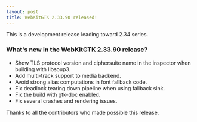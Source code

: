 ```yaml
---
layout: post
title: WebKitGTK 2.33.90 released!
---
```


This is a development release leading toward 2.34 series.

### What's new in the WebKitGTK 2.33.90 release?

 - Show TLS protocol version and ciphersuite name in the inspector when building with libsoup3.
 - Add multi-track support to media backend.
 - Avoid strong alias computations in font fallback code.
 - Fix deadlock tearing down pipeline when using fallback sink.
 - Fix the build with gtk-doc enabled.
 - Fix several crashes and rendering issues.

Thanks to all the contributors who made possible this release.
